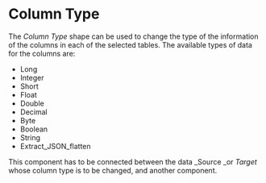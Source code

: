 # Column Type

The _Column Type_ shape can be used to change the type of the information of the columns in each of the selected tables. The available types of data for the columns are:

* Long
* Integer
* Short
* Float
* Double
* Decimal
* Byte
* Boolean
* String
* Extract_JSON_flatten

This component has to be connected between the data _Source _or _Target_ whose column type is to be changed, and another component.
